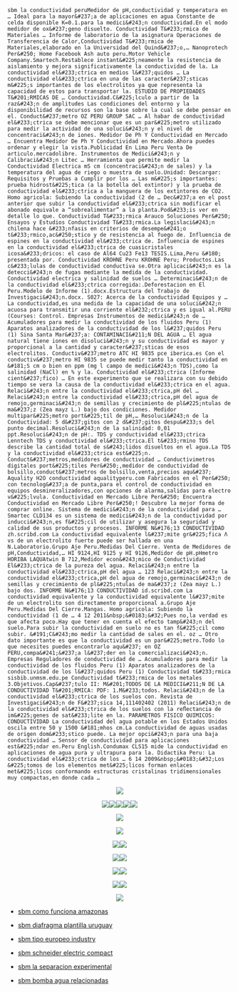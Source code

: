 
```
sbm la conductividad peruMedidor de pH,conductividad y temperatura en … Ideal para la mayor&#237;a de aplicaciones en agua Constante de celda disponible K=0.1.para la medici&#243;n conductividad.En el modo medidor de ox&#237;geno disuelto. Conductividad T&#233;rmica de Materiales … Informe de laboratorio de la asignatura Operaciones de Transferencia de Calor,Conductividad T&#233;rmica de Materiales,elaborado en la Universidad del Quind&#237;o,… Nanoprotech Per&#250; Home Facebook Ash auto peru.Motor Vehicle Company.Smartech.Restablece instant&#225;neamente la resistencia de aislamiento y mejora significativamente la conductividad de la. La conductividad el&#233;ctrica en medios l&#237;quidos … La conductividad el&#233;ctrica en una de las caracter&#237;sticas m&#225;s importantes de los electrolitos ya que representa la capacidad de estos para transportar la. ESTUDIO DE PROPIEDADES T&#201;RMICAS DE … Conductividad.C&#225;lculo a partir de la raz&#243;n de amplitudes Las condiciones del entorno y la disponibilidad de recursos son la base sobre la cual se debe pensar en el. Conduct&#237;metro OZ PERU GROUP SAC … Al habar de conductividad el&#233;ctrica se debe mencionar que es un par&#225;metro utilizado para medir la actividad de una soluci&#243;n y el nivel de concentraci&#243;n de iones. Medidor De Ph Y Conductividad en Mercado … Encuentra Medidor De Ph Y Conductividad en Mercado.Ahora puedes ordenar y elegir la vista.Publicidad En Lima Peru Venta De articulo.mercadolibre. Instrumentos de Medici&#243;n y Calibraci&#243;n Litec … Herramienta que permite medir la Conductividad Electrica mS cm (concentraci&#243;n de sales) y la temperatura del agua de riego o muestra de suelo.Unidad: Descargar: Requisitos y Pruebas a Cumplir por los … Las m&#225;s importantes: prueba hidrost&#225;tica (a la botella del extintor) y la prueba de conductividad el&#233;ctrica a la manguera de los extintores de CO2. Homo agricola: Subiendo la conductividad (2 de … Dec&#237;a en el post anterior que subir la conductividad el&#233;ctrica sin modificar el abonado equivale a “sobrealimentar” a la planta.Pod&#233;is ver en detalle lo que. Conductividad T&#233;rmica Arauco Soluciones Per&#250; Ensayos y Estudios Conductividad T&#233;rmica.La legislaci&#243;n chilena hace &#233;nfasis en criterios de desempe&#241;o t&#233;rmico,ac&#250;stico y de resistencia al fuego de. Influencia de espines en la conductividad el&#233;ctrica de. Influencia de espines en la conductividad el&#233;ctrica de cuasicristales icosa&#233;dricos: el caso de Al64 Cu23 Fe13 TESIS.Lima,Peru &#180; presentada por. Conductividad KROHNE Peru KROHNE Peru; Productos.Las c&#233;lulas de conductividad conductiva se.Otra aplicaci&#243;n es la detecci&#243;n de fugas mediante la medida de la conductividad. Conductividad electrica y salinidad de suelos … Determinaci&#243;n de la conductividad el&#233;ctrica corregida:.Deforestacion en El Peru.Modelo de Informe (1).docx.Estructura del Trabajo de Investigaci&#243;n.docx. S027: Acerca de la conductividad Equipos y … La conductividad,es una medida de la capacidad de una soluci&#242;n acuosa para transmitir una corriente el&#232;ctrica y es igual al.PERU (Courses: Control. Empresas Instrumentos de medici&#243;n de … Acumuladores para medir la conductividad de los fluidos Peru (1) Aparatos analizadores de la conductividad de los l&#237;quidos Peru (1) Sina Santa Mar&#237;a: CONTAMINACI&#211;N DEL AGUA … El agua natural tiene iones en disoluci&#243;n y su conductividad es mayor y proporcional a la cantidad y caracter&#237;sticas de esos electrolitos. Conductiv&#237;metro ATC HI 9835 pce iberica.es Con el conductiv&#237;metro HI 9835 se puede medir tanto la conductividad en &#181;S cm o bien en ppm (mg l campo de medici&#243;n TDS),como la salinidad (NaCl) en % y la. Conductividad el&#233;ctrica (Informe cient&#237;fico) … En este experimento que se realizara con su debido tiempo se vera la causa de la conductividad el&#233;ctrica en el agua. Relaci&#243;n entre la conductividad el&#233;ctrica,pH del … Relaci&#243;n entre la conductividad el&#233;ctrica,pH del agua de remojo,germinaci&#243;n de semillas y crecimiento de pl&#225;ntulas de ma&#237;z (Zea mayz L.) bajo dos condiciones. Medidor multipar&#225;metro port&#225;til de pH,… Resoluci&#243;n de la Conductividad: 5 d&#237;gitos con 2 d&#237;gitos despu&#233;s del punto decimal.Resoluci&#243;n de la salinidad: 0,01 ppt.Resoluci&#243;n de pH:. TDS y conductividad el&#233;ctrica Lenntech TDS y conductividad el&#233;ctrica.El t&#233;rmino TDS describe la cantidad total de s&#243;lidos disueltos en el agua.La TDS y la conductividad el&#233;ctrica est&#225;n. Conduct&#237;metros,medidores de conductividad … Conductivimetros digitales port&#225;tiles Per&#250;,medidor de conductividad de bolsillo,conduct&#237;metros de bolsillo,venta,precios aqu&#237; Aquality H2O conductividad aqualityperu.com Fabricados en el Per&#250; con tecnolog&#237;a de punta,para el control de conductividad en equipos desmineralizadores,con opciones de alarma,salidas para electro v&#225;lvula. Conductividad en Mercado Libre Per&#250; Encuentra Conductividad en Mercado Libre Per&#250;! Descubre la mejor forma de comprar online. Sistema de medici&#243;n de la conductividad para … Smartec CLD134 es un sistema de medici&#243;n de la conductividad por inducci&#243;n,es f&#225;cil de utilizar y asegura la seguridad y calidad de sus productos y procesos. INFORME N&#176;13 CONDUCTIVIDAD zh.scribd.com La conductividad equivalente l&#237;mite gr&#225;fica Λ vs de un electrolito fuerte puede ser hallada en una N.Laboratorio.Grupo Aje Peru.Medidas Del Cierre. Venta de Medidores de pH,Conductividad,… HI 9124,HI 9125 y HI 9126,Medidor de pH.pHmetro HORIBA LAQUAtwin B 712,Medidor econ&#243;mico de Conductividad El&#233;ctrica de la pureza del agua. Relaci&#243;n entre la conductividad el&#233;ctrica,pH del agua … 123 Relaci&#243;n entre la conductividad el&#233;ctrica,pH del agua de remojo,germinaci&#243;n de semillas y crecimiento de pl&#225;ntulas de ma&#237;z (Zea mayz L.) bajo dos. INFORME N&#176;13 CONDUCTIVIDAD id.scribd.com La conductividad equivalente y la conductividad equivalente l&#237;mite de un electrolito son directamente proporcional a.Grupo Aje Peru.Medidas Del Cierre.Mangas. Homo agricola: Subiendo la conductividad (1 de … 4 12 2011&nbsp;&#0183;&#32;Pues no,la verdad es que afecta poco.Hay que tener en cuenta el efecto tamp&#243;n del suelo.Para subir la conductividad en suelo no es tan f&#225;cil como subir. &#191;C&#243;mo medir la cantidad de sales en el. oz … Otro dato importante es que la conductividad es un par&#225;metro.Todo lo que necesites puedes encontrarlo aqu&#237; en OZ PERU,compa&#241;&#237;a l&#237;der en la comercializaci&#243;n. Empresas Reguladores de conductividad de … Acumuladores para medir la conductividad de los fluidos Peru (1) Aparatos analizadores de la conductividad de los l&#237;quidos Peru (1) Conductividad t&#233;rmica sisbib.unmsm.edu.pe Conductividad t&#233;rmica de los metales 3.Objetivos.Cap&#237;tulo II: M&#201;TODOS DE LA MEDICI&#211;N DE LA CONDUCTIVIDAD T&#201;RMICA: PDF: 1.M&#233;todos. Relaci&#243;n de la conductividad el&#233;ctrica de los suelos con. Revista de Investigaci&#243;n de F&#237;sica 14,111402402 (2011) Relaci&#243;n de la conductividad el&#233;ctrica de los suelos con la reﬂectancia de im&#225;genes de sat&#233;lite en la. PARAMETROS FISICO QUIMICOS: CONDUCTIVIDAD La conductividad del agua potable en los Estados Unidos oscila entre 50 y 1500 &#181;mhos cm.La conductividad de aguas usadas de origen dom&#233;stico puede. La mejor opci&#243;n para una baja conductividad … Sensor de conductividad para aplicaciones est&#225;ndar en.Peru English.Condumax CLS15 mide la conductividad en aplicaciones de agua pura y ultrapura para la. Didactika Peru: La conductividad el&#233;ctrica de los … 6 14 2009&nbsp;&#0183;&#32;Los &#225;tomos de los elementos met&#225;licos forman enlaces met&#225;licos conformando estructuras cristalinas tridimensionales muy compactas,en donde cada … 
```

<div align="center">

<a href="https://es-crusher.shibang-china.com/github&k=sbm+la+conductividad+peru"><img src="https://static.shibang-china.com/es/crusher/logo.jpg"></a>

<a href="https://es-crusher.shibang-china.com/github&k=sbm+la+conductividad+peru"><img src="https://static.shibang-china.com/es/crusher/index.jpg"></a><a href="https://es-crusher.shibang-china.com/material.htmlgithub&k=sbm+la+conductividad+peru"><img src="https://static.shibang-china.com/es/crusher/material.jpg"></a><a href="https://es-crusher.shibang-china.com/application.htmlgithub&k=sbm+la+conductividad+peru"><img src="https://static.shibang-china.com/es/crusher/application.jpg"></a><a href="https://es-crusher.shibang-china.com/aboutus.htmlgithub&k=sbm+la+conductividad+peru"><img src="https://static.shibang-china.com/es/crusher/aboutus.jpg"></a><a href="https://es-crusher.shibang-china.com/contact.htmlgithub&k=sbm+la+conductividad+peru"><img src="https://static.shibang-china.com/es/crusher/contact.jpg"></a>

<a href="https://es-crusher.shibang-china.com/github&k=sbm+la+conductividad+peru"><img src="https://static.shibang-china.com/es/crusher/banner.jpg"></a>

<a href="https://swt.shibang-china.com/github&k=sbm+la+conductividad+peru"><img src="https://static.shibang-china.com/es/crusher/text.jpg"></a>

<a href="https://swt.shibang-china.com/github&k=sbm+la+conductividad+peru"><img src="https://static.shibang-china.com/es/crusher/chat.jpg"></a><a href="https://es-crusher.shibang-china.com/contact.htmlgithub&k=sbm+la+conductividad+peru"><img src="https://static.shibang-china.com/es/crusher/message.jpg"></a>

<a href="https://es-crusher.shibang-china.com/products/pe.htmlgithub&k=sbm+la+conductividad+peru"><img src="https://static.shibang-china.com/es/crusher/pe.jpg"></a><a href="https://es-crusher.shibang-china.com/products/pf.htmlgithub&k=sbm+la+conductividad+peru"><img src="https://static.shibang-china.com/es/crusher/pf.jpg"></a>

<a href="https://es-crusher.shibang-china.com/products/hpt.htmlgithub&k=sbm+la+conductividad+peru"><img src="https://static.shibang-china.com/es/crusher/hpt.jpg"></a><a href="https://es-crusher.shibang-china.com/products/vsi.htmlgithub&k=sbm+la+conductividad+peru"><img src="https://static.shibang-china.com/es/crusher/vsi.jpg"></a>

<a href="https://es-crusher.shibang-china.com/products/klv.htmlgithub&k=sbm+la+conductividad+peru"><img src="https://static.shibang-china.com/es/crusher/klv.jpg"></a><a href="https://es-crusher.shibang-china.com/products/portable.htmlgithub&k=sbm+la+conductividad+peru"><img src="https://static.shibang-china.com/es/crusher/portable.jpg"></a>

<a href="https://swt.shibang-china.com/github&k=sbm+la+conductividad+peru"><img src="https://static.shibang-china.com/es/crusher/case.jpg"></a>

</div>


* [sbm como funciona amazonas](sbm%20como%20funciona%20amazonas.md)

* [sbm diafragma plantilla uruguay](sbm%20diafragma%20plantilla%20uruguay.md)

* [sbm tipo europeo industry](sbm%20tipo%20europeo%20industry.md)

* [sbm schneider electric compact](sbm%20schneider%20electric%20compact.md)

* [sbm la separacion experimental](sbm%20la%20separacion%20experimental.md)

* [sbm bomba agua relacionadas](sbm%20bomba%20agua%20relacionadas.md)